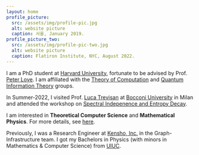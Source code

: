 ```yaml
---
layout: home
profile_picture:
  src: /assets/img/profile-pic.jpg
  alt: website picture
  caption: 서울, January 2019.
profile_picture_two:
  src: /assets/img/profile-pic-two.jpg
  alt: website picture
  caption: Flatiron Institute, NYC, August 2022.
---
```


I am a PhD student at <a href="https://www.google.com/url?q=https%3A%2F%2Fwww.seas.harvard.edu%2Fcomputer-science&sa=D&sntz=1&usg=AFQjCNGjg26QHPZ0TDV_KVdv3VHJ0ZsKYg">Harvard University</a>, fortunate to be advised by Prof. <a href="https://www.google.com/url?q=https%3A%2F%2Fsites.google.com%2Fview%2Ftuftsqi&sa=D&sntz=1&usg=AFQjCNHcsMTHG5jtH46FfNZ8OHvDqzM97w">Peter Love</a>. I am affiliated with the <a href="https://toc.seas.harvard.edu/toc-people-original">Theory of Computation</a> and <a href="">Quantum Information Theory</a> groups.
 
In Summer-2022, I visited Prof. <a href="https://lucatrevisan.github.io/">Luca Trevisan</a> at <a href="https://www.unibocconi.eu/wps/wcm/connect/Bocconi/SitoPubblico_EN/Navigation+Tree/Home/faculty+and+research/departments/Decision+Sciences/">Bocconi University</a> in Milan and attended the workshop on <a href="https://sites.cs.ucsb.edu/~vigoda/School/">Spectral Indepenence and Entropy Decay</a>.

I am interested in **Theoretical Computer Science** and **Mathematical Physics**. For more details, see <a href="https://juspreetsandhu.me/publications">here</a>.

Previously, I was a Research Engineer at <a href="https://www.google.com/url?q=https%3A%2F%2Fwww.kensho.com%2F&sa=D&sntz=1&usg=AFQjCNFFNoPaarKyKr6fU23OmUQpKrbyxQ">Kensho, Inc.</a> in the Graph-Infrastructure team. I got my Bachelors in Physics (with minors in Mathematics & Computer Science) from <a href="https://www.google.com/url?q=https%3A%2F%2Fphysics.illinois.edu%2F&sa=D&sntz=1&usg=AFQjCNHRHJYVorx2ldFR6JEe1PHQjmt3oA">UIUC</a>.
